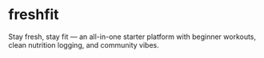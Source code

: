 # freshfit
Stay fresh, stay fit — an all-in-one starter platform with beginner workouts, clean nutrition logging, and community vibes.
